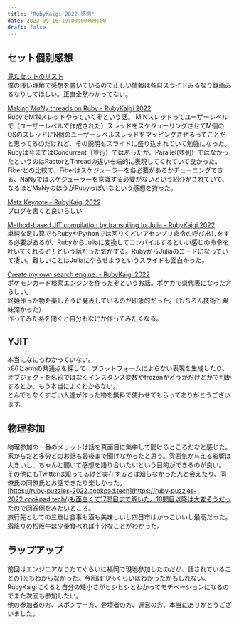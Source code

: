 ```yaml
---
title: "RubyKaigi 2022 感想"
date: 2022-09-16T19:00:00+09:00
draft: false
---
```


## セット個別感想
[見たセットのリスト](https://rubykaigi.smarthr.co.jp/2022/plans/1dd5b4a1-a2c3-4d30-8213-3ca8a3999ae0)  
僕の浅い理解で感想を書いているので正しい情報は各自スライドみるなり録画みるなりしてほしい。正直全然わかってない。  

[Making *MaNy* threads on Ruby - RubyKaigi 2022](https://rubykaigi.org/2022/presentations/ko1.html#day1)  
RubyでM:Nスレッドやっていくぞという話。
M:Nスレッドってユーザーレベルで（ユーザーレベルで作成された）スレッドをスケジューリングさせてM個のOSのスレッドにN個のユーザーレベルスレッドをマッピングさせるってことだと思ってるのだけれど、その説明もスライドに盛り込まれていて勉強になった。  
Rubyは今まではConcurrent（並行）ではあったが、Parallel(並列）ではなかったというのはRactorとThreadの違いを端的に表現してくれていて良かった。  
Fiberとの比較で、Fiberはスケジューラーを各必要があるかチューニングできる、NaNyではスケジューラーを意識する必要がないという紹介がされていて、なるほどMaNyのほうがRubyっぽいなという感想を持った。

[Matz Keynote - RubyKaigi 2022](https://rubykaigi.org/2022/presentations/yukihiro_matz.html#day2)  
ブログを書くと良いらしい  

[Method-based JIT compilation by transpiling to Julia - RubyKaigi 2022](https://rubykaigi.org/2022/presentations/Kenta%20Murata.html#day2)  
単純な足し算でもRubyやPythonでは回りくどいアセンブリ命令の呼び出しをする必要があるが、RubyからJuliaに変換してコンパイルするといい感じの命令を吐いてくれるぞ！という話だった気がする。RubyからJuliaのコードになっていて凄い。難しいことはJuliaにやらせようというスライドも面白かった。

[Create my own search engine. - RubyKaigi 2022](https://rubykaigi.org/2022/presentations/m_seki.html#day2)  
ポケモンカード検索エンジンを作ったぞというお話。ポケカで県代表になった方らしい。  
終始作った物を楽しそうに発表しているのが印象的だった。（もちろん技術も興味深かった）  
作ってみた系を聞くと自分もなにか作ってみたくなる。

## YJIT
本当になにもわかっていない。  
x86とarmの共通点を探して、プラットフォームによらない表現を生成したり、オブジェクトを名前ではなくインスタンス変数やfrozenかどうかだけとかで判断するとか、もう本当によくわからない。  
とんでもなくすごい人達が作った物を無料で使わせてもらってありがとうございます。  

## 物理参加
物理参加の一番のメリットは話を真面目に集中して聞けるところだなと感じた。家からだと多分どのお話も最後まで聞けなかったと思う。雰囲気が与える影響は大きいし、ちゃんと聞いて感想を語り合いたいという目的ができるのが良い。  
その他にもTwitterは知ってるけど実在するとは知らなかった人と会えたり、同僚氏の同僚氏とお話できたり楽しかった。    
[https://ruby-puzzles-2022.cookpad.tech](https://ruby-puzzles-2022.cookpad.tech/)も面白くて17問目まで解いた。18問目以降は大変そうだったので回答例をみたいところ。  
旅行先としての三重は食事も酒も美味しいし四日市はかっこいいし最高だった。霜降りの松阪牛は少量食べれば十分なことがわかった。

## ラップアップ
前回はエンジニアなりたてぐらいに福岡で現地参加したのだが、話されていることの1％もわからなかった。今回は10％くらいはわかったかもしれない。  
RubyKaigiにくると自分の矮小さがヒシヒシとわかってモチベーションになるのでまた次回も参加したい。  
他の参加者の方、スポンサー方、登壇者の方、運営の方、本当にありがとうございました。
